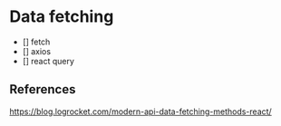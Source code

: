 # Data fetching


- [] fetch
- [] axios
- [] react query


## References

https://blog.logrocket.com/modern-api-data-fetching-methods-react/

